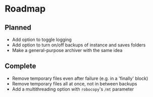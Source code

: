 # Roadmap
## Planned
- Add option to toggle logging
- Add option to turn on/off backups of instance and saves folders
- Make a general-purpose archiver with the same idea
## Complete
- Remove temporary files even after failure (e.g. in a 'finally' block)
- Remove temporary files all at once, not in between backups
- Add a multithreading option with `robocopy`'s `/mt` parameter
 
